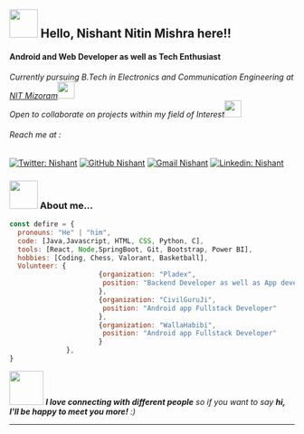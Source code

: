<h2><img src="https://media.giphy.com/media/l1BgRvzvyk92jcQ9O/giphy.gif" width="50">  Hello, Nishant Nitin Mishra here!! </h2>
<h4>Android and Web Developer as well as Tech Enthusiast</h4>
<p><em>Currently pursuing B.Tech in Electronics and Communication Engineering at <a href="https://www.nitmz.ac.in/">NIT Mizoram</a><img src="https://media.giphy.com/media/fYSnHlufseco8Fh93Z/giphy.gif" width="30"></br>Open to collaborate on projects within my field of Interest</a><img src="https://media.giphy.com/media/WUlplcMpOCEmTGBtBW/giphy.gif" width="30"> 
</em></p>

<h6>Reach me at :</h6>

[![Twitter: Nishant](https://img.shields.io/twitter/follow/Mnishant458?label=Follow)](https://twitter.com/Mnishant458)
[![GitHub Nishant](https://img.shields.io/badge/GitHub-1000?label=Dev-Defire&logo=github&logoColor=white)](https://github.com/Dev-DeFire)
[![Gmail Nishant](https://img.shields.io/badge/Gmail-D14836?style=for-the-badge&logo=gmail&logoColor=white)](mailto:mnishant458@gmail.com)
[![Linkedin: Nishant](https://img.shields.io/badge/LinkedIn-0077B5?label=Nishant&style=Nishant&logo=linkedin&logoColor=white)](https://www.linkedin.com/in/nishant-nitin-mishra-bb2a7420b/)

### <img src="https://media.giphy.com/media/VgCDAzcKvsR6OM0uWg/giphy.gif" width="50"> About me...  

```javascript
const defire = {
  pronouns: "He" | "him",
  code: [Java,Javascript, HTML, CSS, Python, C],
  tools: [React, Node,SpringBoot, Git, Bootstrap, Power BI],
  hobbies: [Coding, Chess, Valorant, Basketball],
  Volunteer: {
                      {organization: "Pladex",
                       position: "Backend Developer as well as App development lead"
                      },
                      {organization: "CivilGuruJi",
                       position: "Android app Fullstack Developer"
                      },
                      {organization: "WallaHabibi",
                       position: "Android app Fullstack Developer"
                      }
              },
}
```

<img src="https://media.giphy.com/media/LnQjpWaON8nhr21vNW/giphy.gif" width="60"> <em><b>I love connecting with different people</b> so if you want to say <b>hi, I'll be happy to meet you more!</b> :)</em>

---
